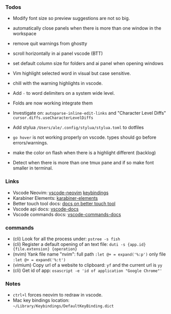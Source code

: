 ### Todos

- Modify font size so preview suggestions are not so big.
- automatically close panels when there is more than one window in the workspace
- remove quit warnings from ghostty
- scroll horizontally in ai panel vscode (BTT)
- set default column size for folders and ai panel when opening windows
- Vim highlight selected word in visual but case sensitive.
- chill with the warning highlights in vscode.
- Add `-` to word delimiters on a system wide level.
- Folds are now working integrate them
- Investigate on: `autoparse-inline-edit-links` and "Character Level Diffs" `cursor.diffs.useCharacterLevelDiffs`
- Add stylua `/Users/ale/.config/stylua/stylua.toml` to dotfiles

- `go hover` is not working properly on vscode. types should go before errors/warnings.
- make the color on flash when there is a highlight different (backlog)
- Detect when there is more than one tmux pane and if so make font smaller in terminal.

### Links

- Vscode Neovim:
  [vscode-neovim]("https://marketplace.visualstudio.com/items?itemName=asvetliakov.vscode-neovim")
  [keybindings]("https://marketplace.visualstudio.com/items?itemName=asvetliakov.vscode-neovim#explorerlist-navigation-bindings")
- Karabiner Elements:
  [karabiner-elements]("https://karabiner-elements.pqrs.org/docs/")
- Better touch tool docs:
  [docs on better touch tool]("https://docs.folivora.ai/")
- Vscode api docs:
  [vscode-docs]("https://code.visualstudio.com/api/references/vscode-api")
- Vscode commands docs:
  [vscode-commands-docs]("https://code.visualstudio.com/api/references/commands")

### commands

- (cli) Look for all the process under: `pstree -s fish`
- (cli) Register a default opening of an text file: `duti -s {app.id} {file.extension} {operation}`
- (nvim) Yank file name "nvim": full path `:let @+ = expand('%:p')` only file `:let @+ = expand('%:t')`
- (vimium) Copy url of a website to clipboard: `yf` and the current url is `yy`
- (cli) Get id of app: `osascript -e 'id of application "Google Chrome"'`

### Notes

- `ctrl+l` forces neovim to redraw in vscode.
- Mac key bindings location: `~/Library/Keybindings/DefaultKeyBinding.dict`
